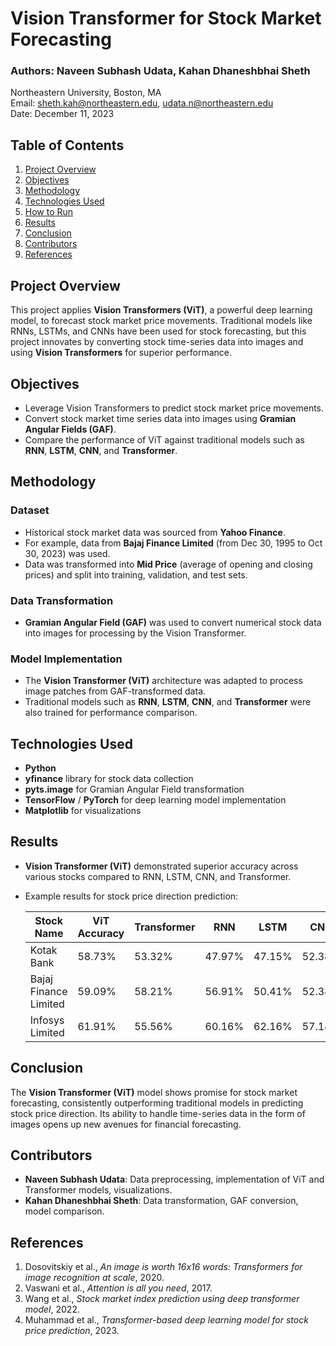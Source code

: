 # Vision Transformer for Stock Market Forecasting

### Authors: Naveen Subhash Udata, Kahan Dhaneshbhai Sheth
Northeastern University, Boston, MA  
Email: sheth.kah@northeastern.edu, udata.n@northeastern.edu  
Date: December 11, 2023

## Table of Contents
1. [Project Overview](#project-overview)
2. [Objectives](#objectives)
3. [Methodology](#methodology)
4. [Technologies Used](#technologies-used)
5. [How to Run](#how-to-run)
6. [Results](#results)
7. [Conclusion](#conclusion)
8. [Contributors](#contributors)
9. [References](#references)

## Project Overview

This project applies **Vision Transformers (ViT)**, a powerful deep learning model, to forecast stock market price movements. Traditional models like RNNs, LSTMs, and CNNs have been used for stock forecasting, but this project innovates by converting stock time-series data into images and using **Vision Transformers** for superior performance.

## Objectives

- Leverage Vision Transformers to predict stock market price movements.
- Convert stock market time series data into images using **Gramian Angular Fields (GAF)**.
- Compare the performance of ViT against traditional models such as **RNN**, **LSTM**, **CNN**, and **Transformer**.

## Methodology

### Dataset
- Historical stock market data was sourced from **Yahoo Finance**.
- For example, data from **Bajaj Finance Limited** (from Dec 30, 1995 to Oct 30, 2023) was used. 
- Data was transformed into **Mid Price** (average of opening and closing prices) and split into training, validation, and test sets.

### Data Transformation
- **Gramian Angular Field (GAF)** was used to convert numerical stock data into images for processing by the Vision Transformer.

### Model Implementation
- The **Vision Transformer (ViT)** architecture was adapted to process image patches from GAF-transformed data.
- Traditional models such as **RNN**, **LSTM**, **CNN**, and **Transformer** were also trained for performance comparison.

## Technologies Used

- **Python**
- **yfinance** library for stock data collection
- **pyts.image** for Gramian Angular Field transformation
- **TensorFlow** / **PyTorch** for deep learning model implementation
- **Matplotlib** for visualizations

## Results

- **Vision Transformer (ViT)** demonstrated superior accuracy across various stocks compared to RNN, LSTM, CNN, and Transformer.
- Example results for stock price direction prediction:

    | Stock Name                   | ViT Accuracy | Transformer | RNN  | LSTM | CNN  |
    |------------------------------|--------------|-------------|------|------|------|
    | Kotak Bank                    | 58.73%       | 53.32%      | 47.97%|47.15%|52.38%|
    | Bajaj Finance Limited         | 59.09%       | 58.21%      | 56.91%|50.41%|52.38%|
    | Infosys Limited               | 61.91%       | 55.56%      | 60.16%|62.16%|57.14%|

## Conclusion

The **Vision Transformer (ViT)** model shows promise for stock market forecasting, consistently outperforming traditional models in predicting stock price direction. Its ability to handle time-series data in the form of images opens up new avenues for financial forecasting.

## Contributors

- **Naveen Subhash Udata**: Data preprocessing, implementation of ViT and Transformer models, visualizations.
- **Kahan Dhaneshbhai Sheth**: Data transformation, GAF conversion, model comparison.

## References

1. Dosovitskiy et al., *An image is worth 16x16 words: Transformers for image recognition at scale*, 2020.
2. Vaswani et al., *Attention is all you need*, 2017.
3. Wang et al., *Stock market index prediction using deep transformer model*, 2022.
4. Muhammad et al., *Transformer-based deep learning model for stock price prediction*, 2023.

